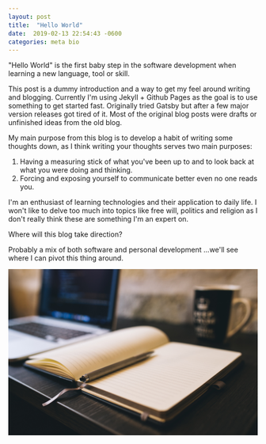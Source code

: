 ```yaml
---
layout: post
title:  "Hello World"
date:  2019-02-13 22:54:43 -0600
categories: meta bio
---
```

"Hello World" is the first baby step in the software development when learning a new language, tool or skill.

This post is a dummy introduction and a way to get my feel around writing and blogging. Currently I'm using Jekyll + Github Pages as the goal is to use something to get started fast. Originally tried Gatsby but after a few major version releases got tired of it. Most of the original blog posts were drafts or unfinished ideas from the old blog.

My main purpose from this blog is to develop a habit of writing some thoughts down, as I think writing your thoughts serves two main purposes:
1. Having a measuring stick of what you've been up to and to look back at what you were doing and thinking.
2. Forcing and exposing yourself to communicate better even no one reads you.

I'm an enthusiast of learning technologies and their application to daily life. I won't like to delve too much into topics like free will, politics and religion as I don't really think these are something I'm an expert on.

Where will this blog take direction?

Probably a mix of both software and personal development ...we'll see where I can pivot this thing around.

![My helpful screenshot](/assets/img/notebook_with_pen.jpg)
